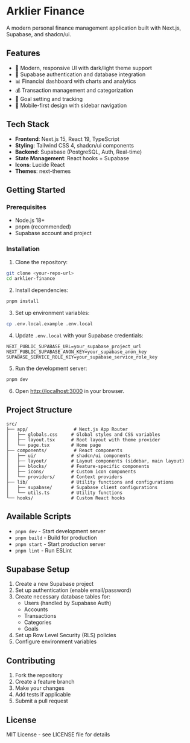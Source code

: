 # Arklier Finance

A modern personal finance management application built with Next.js, Supabase, and shadcn/ui.

## Features

- 🎨 Modern, responsive UI with dark/light theme support
- 🔐 Supabase authentication and database integration
- 📊 Financial dashboard with charts and analytics
- 💰 Transaction management and categorization
- 🎯 Goal setting and tracking
- 📱 Mobile-first design with sidebar navigation

## Tech Stack

- **Frontend**: Next.js 15, React 19, TypeScript
- **Styling**: Tailwind CSS 4, shadcn/ui components
- **Backend**: Supabase (PostgreSQL, Auth, Real-time)
- **State Management**: React hooks + Supabase
- **Icons**: Lucide React
- **Themes**: next-themes

## Getting Started

### Prerequisites

- Node.js 18+ 
- pnpm (recommended)
- Supabase account and project

### Installation

1. Clone the repository:
```bash
git clone <your-repo-url>
cd arklier-finance
```

2. Install dependencies:
```bash
pnpm install
```

3. Set up environment variables:
```bash
cp .env.local.example .env.local
```

4. Update `.env.local` with your Supabase credentials:
```env
NEXT_PUBLIC_SUPABASE_URL=your_supabase_project_url
NEXT_PUBLIC_SUPABASE_ANON_KEY=your_supabase_anon_key
SUPABASE_SERVICE_ROLE_KEY=your_supabase_service_role_key
```

5. Run the development server:
```bash
pnpm dev
```

6. Open [http://localhost:3000](http://localhost:3000) in your browser.

## Project Structure

```
src/
├── app/                 # Next.js App Router
│   ├── globals.css     # Global styles and CSS variables
│   ├── layout.tsx      # Root layout with theme provider
│   └── page.tsx        # Home page
├── components/          # React components
│   ├── ui/             # shadcn/ui components
│   ├── layout/         # Layout components (sidebar, main layout)
│   ├── blocks/         # Feature-specific components
│   ├── icons/          # Custom icon components
│   └── providers/      # Context providers
├── lib/                # Utility functions and configurations
│   ├── supabase/       # Supabase client configurations
│   └── utils.ts        # Utility functions
└── hooks/              # Custom React hooks
```

## Available Scripts

- `pnpm dev` - Start development server
- `pnpm build` - Build for production
- `pnpm start` - Start production server
- `pnpm lint` - Run ESLint

## Supabase Setup

1. Create a new Supabase project
2. Set up authentication (enable email/password)
3. Create necessary database tables for:
   - Users (handled by Supabase Auth)
   - Accounts
   - Transactions
   - Categories
   - Goals
4. Set up Row Level Security (RLS) policies
5. Configure environment variables

## Contributing

1. Fork the repository
2. Create a feature branch
3. Make your changes
4. Add tests if applicable
5. Submit a pull request

## License

MIT License - see LICENSE file for details

